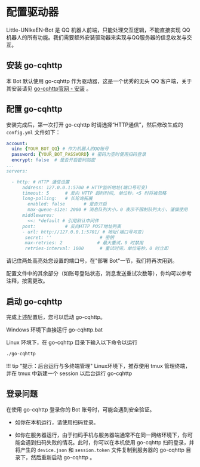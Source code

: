 # 配置驱动器

Little-UNIkeEN-Bot 是 QQ 机器人前端，只能处理交互逻辑，不能直接实现 QQ 机器人的所有功能。我们需要额外安装驱动器来实现与QQ服务器的信息收发与交互。

## 安装 go-cqhttp

本 Bot 默认使用 go-cqhttp 作为驱动器，这是一个优秀的无头 QQ 客户端，关于其安装请见 [go-cqhttp官网 - 安装](https://docs.go-cqhttp.org/guide/quick_start.html#%E5%9F%BA%E7%A1%80%E6%95%99%E7%A8%8B) 。

## 配置 go-cqhttp

安装完成后，第一次打开 go-cqhttp 时请选择“HTTP通信”，然后修改生成的 `config.yml` 文件如下：

```yaml hl_lines="9 17"
account: 
  uin: {YOUR_BOT_QQ} # 作为机器人的QQ账号
  password: {YOUR_BOT_PASSWORD} # 密码为空时使用扫码登录
  encrypt: false  # 是否开启密码加密
...
servers:

  - http: # HTTP 通信设置
      address: 127.0.0.1:5700 # HTTP监听地址(端口号可变)
      timeout: 5      # 反向 HTTP 超时时间, 单位秒，<5 时将被忽略
      long-polling:   # 长轮询拓展
        enabled: false       # 是否开启
        max-queue-size: 2000 # 消息队列大小，0 表示不限制队列大小，谨慎使用
      middlewares:
        <<: *default # 引用默认中间件
      post:           # 反向HTTP POST地址列表
      - url: http://127.0.0.1:5701/ # 地址(端口号可变)
       secret: ''                  # 密钥
       max-retries: 2             # 最大重试，0 时禁用
       retries-interval: 1000      # 重试时间，单位毫秒，0 时立即
```

请记住两处高亮处您设置的端口号，在"部署 Bot"一节，我们将再次用到。

配置文件中的其余部分（如账号登陆状态，消息发送重试次数等），你均可以参考注释，按需更改。

## 启动 go-cqhttp

完成上述配置后，您可以启动 go-cqhttp。

Windows 环境下直接运行 go-cqhttp.bat

Linux 环境下，在 go-cqhttp 目录下输入以下命令以运行

```bash
./go-cqhttp
```

!!! tip "提示：后台运行与多终端管理"
    Linux环境下，推荐使用 tmux 管理终端，并在 tmux 中新建一个 session 以后台运行 go-cqhttp

## 登录问题

在使用 go-cqhttp 登录你的 Bot 账号时，可能会遇到安全验证。

* 如你在本机运行，请使用扫码登录。

* 如你在服务器运行，由于扫码手机与服务器端通常不在同一网络环境下，你可能会遇到扫码失败的情况。此时，你可以在本机使用 go-cqhttp 扫码登录，并将产生的 `device.json` 和 `session.token` 文件复制到服务器的 go-cqhttp 目录下，然后重新启动 go-cqhttp 。